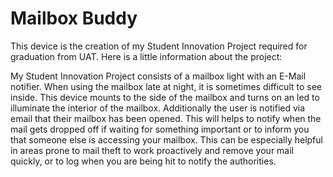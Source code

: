 # Mailbox Buddy

This device is the creation of my Student Innovation Project required for graduation from UAT. 
Here is a little information about the project:


My Student Innovation Project consists of a mailbox light with an E-Mail notifier. When using the mailbox late at night, it is sometimes difficult to see inside. This device mounts to the side of the mailbox and turns on an led to illuminate the interior of the mailbox. Additionally the user is notified via email that their mailbox has been opened. This will helps to notify when the mail gets dropped off if waiting for something important or to inform you that someone else is accessing your mailbox. This can be especially helpful in areas prone to mail theft to work proactively and remove your mail quickly, or to log when you are being hit to notify the authorities.
